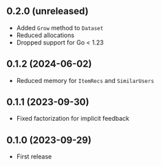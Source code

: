 ## 0.2.0 (unreleased)

- Added `Grow` method to `Dataset`
- Reduced allocations
- Dropped support for Go < 1.23

## 0.1.2 (2024-06-02)

- Reduced memory for `ItemRecs` and `SimilarUsers`

## 0.1.1 (2023-09-30)

- Fixed factorization for implicit feedback

## 0.1.0 (2023-09-29)

- First release

